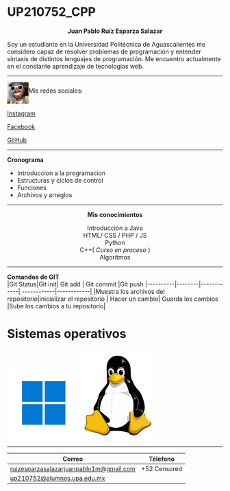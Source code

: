 # UP210752_CPP  

<b><p align="center"> Juan Pablo Ruíz Esparza Salazar </p></b>

<p>Soy un estudiante en la Universidad Politécnica de Aguascalientes me considero capaz de resolver problemas de programación y entender sintaxis de distintos lenguajes de programación. Me encuentro actualmente en el constante aprendizaje de tecnologias web.</p>

---
<p>
<img src="img/feid.jpeg " align="middle" width="50" height="50" alt="fercho">Mis redes sociales:
</p>
<p><a href="https://www.instagram.com/jpabloruizesp/" title="Title">
Instagram</a>
</p>
<p><a href="https://www.facebook.com/juanpablo.salazar.9210/" title="Title">
Facebook</a>
</p>
<p><a href="https://github.com/UP210752" title="Title">
GitHub</a>
</p>

***

**Cronograma**

<ul>
    <li> Introduccion a la programacion
    <li> Estructuras y ciclos de control
    <li> Funciones
    <li> Archivos y arreglos
</ul>

***
<center>
<b>Mis conocimientos</b>

 Introducción a Java <br>
 HTML/ CSS / PHP / JS <br>
 Python <br>
 C++( <em>Curso en proceso</em> )<br>
 Algoritmos<br>
</center>

---

**Comandos de GIT**
<br>
|Git Status|Git init| Git add |  Git commit    |Git push
|----------|--------|------------| ------------|------------|
|Muestra los archivos del repositorio|inicializar el repositorio | Hacer un cambio| Guarda los cambios |Sube los cambios a tu repositorio|
<H1>Sistemas operativos</H1>
<img src="img/windows.png" alt="windows" width="170" height="170">
<img src="img/linux.png" width="170" alt="linux">


---

|**Correo**| **Télefono**| 
|----------|-------------|
|ruizesparzasalazarjuanpablo1m@gmail.com|+52 Censored
|up210752@alumnos.upa.edu.mx


